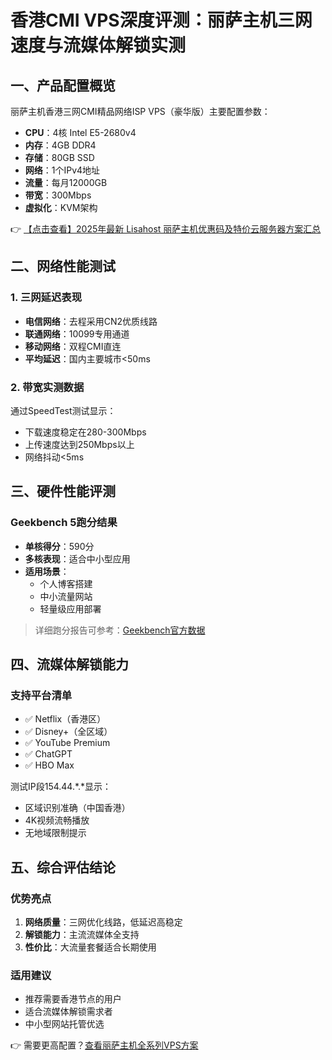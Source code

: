 # 香港CMI VPS深度评测：丽萨主机三网速度与流媒体解锁实测

## 一、产品配置概览

丽萨主机香港三网CMI精品网络ISP VPS（豪华版）主要配置参数：
- **CPU**：4核 Intel E5-2680v4
- **内存**：4GB DDR4
- **存储**：80GB SSD
- **网络**：1个IPv4地址
- **流量**：每月12000GB
- **带宽**：300Mbps
- **虚拟化**：KVM架构

👉 [【点击查看】2025年最新 Lisahost 丽萨主机优惠码及特价云服务器方案汇总](https://bit.ly/lisazhuji)

## 二、网络性能测试

### 1. 三网延迟表现
- **电信网络**：去程采用CN2优质线路
- **联通网络**：10099专用通道
- **移动网络**：双程CMI直连
- **平均延迟**：国内主要城市<50ms

### 2. 带宽实测数据
通过SpeedTest测试显示：
- 下载速度稳定在280-300Mbps
- 上传速度达到250Mbps以上
- 网络抖动<5ms

## 三、硬件性能评测

### Geekbench 5跑分结果
- **单核得分**：590分
- **多核表现**：适合中小型应用
- **适用场景**：
  - 个人博客搭建
  - 中小流量网站
  - 轻量级应用部署

> 详细跑分报告可参考：[Geekbench官方数据](https://browser.geekbench.com/v5/cpu/22409936)

## 四、流媒体解锁能力

### 支持平台清单
- ✅ Netflix（香港区）
- ✅ Disney+（全区域）
- ✅ YouTube Premium
- ✅ ChatGPT
- ✅ HBO Max

测试IP段154.44.*.*显示：
- 区域识别准确（中国香港）
- 4K视频流畅播放
- 无地域限制提示

## 五、综合评估结论

### 优势亮点
1. **网络质量**：三网优化线路，低延迟高稳定
2. **解锁能力**：主流流媒体全支持
3. **性价比**：大流量套餐适合长期使用

### 适用建议
- 推荐需要香港节点的用户
- 适合流媒体解锁需求者
- 中小型网站托管优选

👉 需要更高配置？[查看丽萨主机全系列VPS方案](https://bit.ly/lisazhuji)